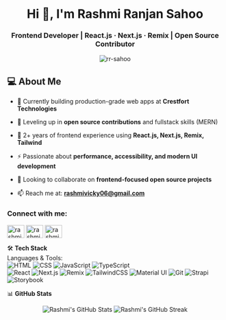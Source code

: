 <h1 align="center">Hi 👋, I'm Rashmi Ranjan Sahoo</h1>
<h3 align="center">Frontend Developer | React.js · Next.js · Remix | Open Source Contributor</h3>

<p align="center">
  <img src="https://komarev.com/ghpvc/?username=rr-sahoo&label=Profile%20views&color=0e75b6&style=flat" alt="rr-sahoo" />
</p>

## 💻 About Me

- 🔭 Currently building production-grade web apps at **Crestfort Technologies**

- 🌱 Leveling up in **open source contributions** and fullstack skills (MERN)  

- 📌 2+ years of frontend experience using **React.js, Next.js, Remix, Tailwind**  

- ⚡ Passionate about **performance, accessibility, and modern UI development**  

- 🤝 Looking to collaborate on **frontend-focused open source projects**  

- 📫 Reach me at: **rashmivicky06@gmail.com**


<h3 align="left">Connect with me:</h3>
<p align="left">
<a href="https://twitter.com/rashmivicky2" target="blank"><img align="center" src="https://raw.githubusercontent.com/rahuldkjain/github-profile-readme-generator/master/src/images/icons/Social/twitter.svg" alt="rashmivicky2" height="30" width="40" /></a>
<a href="https://linkedin.com/in/rashmi-ranjan-sahoo-5a3b1b193" target="blank"><img align="center" src="https://raw.githubusercontent.com/rahuldkjain/github-profile-readme-generator/master/src/images/icons/Social/linked-in-alt.svg" alt="rashmi-ranjan-sahoo-5a3b1b193" height="30" width="40" /></a>
<a href="https://www.hackerrank.com/rashmivicky06" target="blank"><img align="center" src="https://raw.githubusercontent.com/rahuldkjain/github-profile-readme-generator/master/src/images/icons/Social/hackerrank.svg" alt="rashmivicky06" height="30" width="40" /></a>
</p>

🛠 **Tech Stack**  
Languages & Tools:  
![HTML](https://img.shields.io/badge/-HTML5-E34F26?style=flat&logo=html5&logoColor=white)
![CSS](https://img.shields.io/badge/-CSS3-1572B6?style=flat&logo=css3)
![JavaScript](https://img.shields.io/badge/-JavaScript-F7DF1E?style=flat&logo=javascript&logoColor=black)
![TypeScript](https://img.shields.io/badge/-TypeScript-3178C6?style=flat&logo=typescript&logoColor=white)  
![React](https://img.shields.io/badge/-React-61DAFB?style=flat&logo=react)
![Next.js](https://img.shields.io/badge/-Next.js-000000?style=flat&logo=nextdotjs)
![Remix](https://img.shields.io/badge/-Remix-000000?style=flat&logo=remix)
![TailwindCSS](https://img.shields.io/badge/-TailwindCSS-38B2AC?style=flat&logo=tailwindcss)
![Material UI](https://img.shields.io/badge/-MaterialUI-0081CB?style=flat&logo=mui)
![Git](https://img.shields.io/badge/-Git-F05032?style=flat&logo=git)
![Strapi](https://img.shields.io/badge/-Strapi-4945FF?style=flat&logo=strapi)
![Storybook](https://img.shields.io/badge/-Storybook-FF4785?style=flat&logo=storybook)

📊 **GitHub Stats**  
<p align="center">
  <img src="https://github-readme-stats.vercel.app/api?username=rr-sahoo&show_icons=true&theme=radical" alt="Rashmi's GitHub Stats" />
  <img src="https://github-readme-streak-stats.herokuapp.com/?user=rr-sahoo&theme=radical" alt="Rashmi's GitHub Streak" />
</p>

